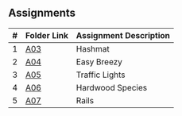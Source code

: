 ##  Assignments

|   #   | Folder Link | Assignment Description |
| :---: | ----------- | ---------------------- |
|   1   | [A03](./A03)    | Hashmat          |
|   2   | [A04](./A04)    | Easy Breezy         |
|   3   | [A05](./A05)    | Traffic Lights          |
|   4   | [A06](./A06)    | Hardwood Species          |
|   5   | [A07](./A07)    | Rails         |
